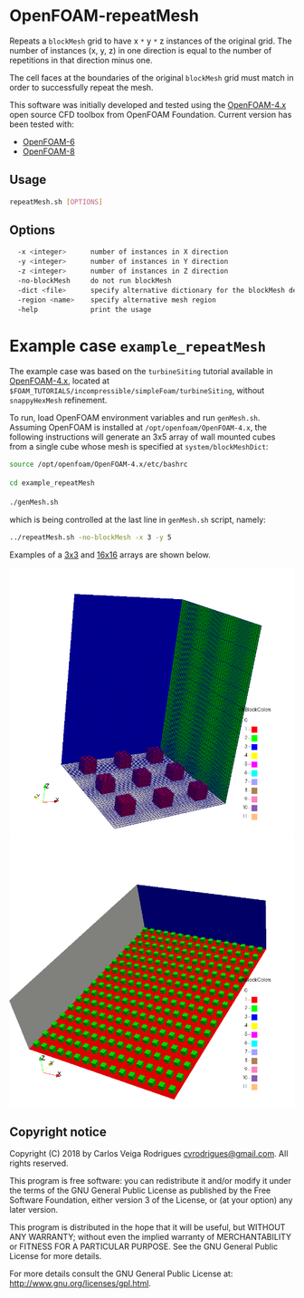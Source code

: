 # OpenFOAM-repeatMesh
Repeats a `blockMesh` grid to have x `*` y `*` z instances of the original grid.
The number of instances (x, y, z) in one direction is equal to the number of repetitions in that direction minus one.

The cell faces at the boundaries of the original `blockMesh` grid must match in order to successfully repeat the mesh.

This software was initially developed and tested using the [OpenFOAM-4.x](https://github.com/OpenFOAM/OpenFOAM-4.x) open source CFD toolbox from OpenFOAM Foundation. Current version has been tested with:

* [OpenFOAM-6](https://github.com/OpenFOAM/OpenFOAM-6)  
* [OpenFOAM-8](https://github.com/OpenFOAM/OpenFOAM-8)  



## Usage

```sh
repeatMesh.sh [OPTIONS]
```


## Options

```sh
  -x <integer>      number of instances in X direction
  -y <integer>      number of instances in Y direction
  -z <integer>      number of instances in Z direction
  -no-blockMesh     do not run blockMesh
  -dict <file>      specify alternative dictionary for the blockMesh description
  -region <name>    specify alternative mesh region
  -help             print the usage
```


# Example case `example_repeatMesh`

The example case was based on the `turbineSiting` tutorial available in [OpenFOAM-4.x](https://github.com/OpenFOAM/OpenFOAM-4.x), located at `$FOAM_TUTORIALS/incompressible/simpleFoam/turbineSiting`, without `snappyHexMesh` refinement.

To run, load OpenFOAM environment variables and run `genMesh.sh`.  Assuming OpenFOAM is installed at `/opt/openfoam/OpenFOAM-4.x`, the following instructions will generate an 3x5 array of wall mounted cubes from a single cube whose mesh is specified at `system/blockMeshDict`:
```sh
source /opt/openfoam/OpenFOAM-4.x/etc/bashrc

cd example_repeatMesh

./genMesh.sh
```
which is being controlled at the last line in `genMesh.sh` script, namely:
```sh
../repeatMesh.sh -no-blockMesh -x 3 -y 5
```

Examples of a [3x3](exemplo3x3.png) and [16x16](exemplo16x16.png) arrays are shown below.

![exemplo3x3.png](example_repeatMesh/exemplo3x3.png)
![exemplo16x16.png](example_repeatMesh/exemplo16x16.png)


## Copyright notice

Copyright (C) 2018 by Carlos Veiga Rodrigues <cvrodrigues@gmail.com>. All rights reserved.

This program is free software: you can redistribute it and/or modify
it under the terms of the GNU General Public License as published by
the Free Software Foundation, either version 3 of the License, or
(at your option) any later version.

This program is distributed in the hope that it will be useful,
but WITHOUT ANY WARRANTY; without even the implied warranty of
MERCHANTABILITY or FITNESS FOR A PARTICULAR PURPOSE.  See the
GNU General Public License for more details.

For more details consult the GNU General Public License at:
<http://www.gnu.org/licenses/gpl.html>.

